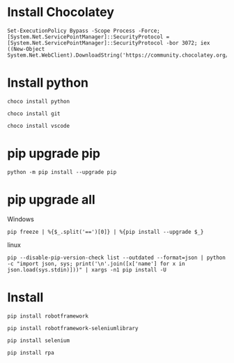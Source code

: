 
# Install Chocolatey
```
Set-ExecutionPolicy Bypass -Scope Process -Force; [System.Net.ServicePointManager]::SecurityProtocol = [System.Net.ServicePointManager]::SecurityProtocol -bor 3072; iex ((New-Object System.Net.WebClient).DownloadString('https://community.chocolatey.org/install.ps1'))
```
# Install python
```
choco install python
```
```
choco install git
```
```
choco install vscode
```
# pip upgrade pip
```
python -m pip install --upgrade pip
```
# pip upgrade all
Windows
```
pip freeze | %{$_.split('==')[0]} | %{pip install --upgrade $_}
```
linux
```
pip --disable-pip-version-check list --outdated --format=json | python -c "import json, sys; print('\n'.join([x['name'] for x in json.load(sys.stdin)]))" | xargs -n1 pip install -U

```

# Install 
```
pip install robotframework
```
```
pip install robotframework-seleniumlibrary
```
```
pip install selenium
```
```
pip install rpa
```
